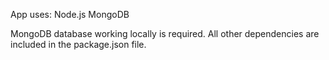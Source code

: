 App uses:
	Node.js
	MongoDB

MongoDB database working locally is required. 
All other dependencies are included in the package.json file.
